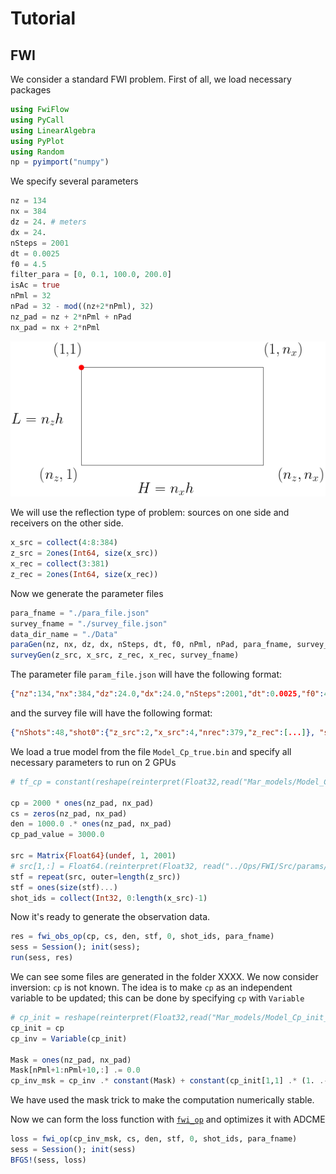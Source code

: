 # Tutorial 

## FWI
We consider a standard FWI problem. First of all, we load necessary packages
```julia
using FwiFlow
using PyCall
using LinearAlgebra
using PyPlot
using Random
np = pyimport("numpy")
```

We specify several parameters
```julia
nz = 134
nx = 384
dz = 24. # meters
dx = 24.
nSteps = 2001
dt = 0.0025
f0 = 4.5
filter_para = [0, 0.1, 100.0, 200.0]
isAc = true
nPml = 32
nPad = 32 - mod((nz+2*nPml), 32)
nz_pad = nz + 2*nPml + nPad
nx_pad = nx + 2*nPml
```

![](assets/doc_domain.png)

We will use the reflection type of problem: sources on one side and receivers on the other side. 
```julia
x_src = collect(4:8:384)
z_src = 2ones(Int64, size(x_src))
x_rec = collect(3:381)
z_rec = 2ones(Int64, size(x_rec))
```

Now we generate the parameter files 
```julia
para_fname = "./para_file.json"
survey_fname = "./survey_file.json"
data_dir_name = "./Data"
paraGen(nz, nx, dz, dx, nSteps, dt, f0, nPml, nPad, para_fname, survey_fname, data_dir_name)
surveyGen(z_src, x_src, z_rec, x_rec, survey_fname)
```
The parameter file `param_file.json` will have the following format:
```json
{"nz":134,"nx":384,"dz":24.0,"dx":24.0,"nSteps":2001,"dt":0.0025,"f0":4.5,"nPoints_pml":32,"nPad":26,"survey_fname":"./survey_file.json","data_dir_name":"./Data"}
```
and the survey file will have the following format:
```json
{"nShots":48,"shot0":{"z_src":2,"x_src":4,"nrec":379,"z_rec":[...]}, "shot1":{"z_src":2,"x_src":12,"nrec":379,"z_rec":[...]}, "shot2":...}
```

We load a true model from the file `Model_Cp_true.bin` and specify all necessary parameters to run on 2 GPUs
```julia
# tf_cp = constant(reshape(reinterpret(Float32,read("Mar_models/Model_Cp_true.bin")),(nz_pad, nx_pad)), dtype=Float64)

cp = 2000 * ones(nz_pad, nx_pad)
cs = zeros(nz_pad, nx_pad)
den = 1000.0 .* ones(nz_pad, nx_pad)
cp_pad_value = 3000.0

src = Matrix{Float64}(undef, 1, 2001)
# src[1,:] = Float64.(reinterpret(Float32, read("../Ops/FWI/Src/params/Mar_source_2001.bin")))
stf = repeat(src, outer=length(z_src))
stf = ones(size(stf)...)
shot_ids = collect(Int32, 0:length(x_src)-1)
```

Now it's ready to generate the observation data. 
```julia
res = fwi_obs_op(cp, cs, den, stf, 0, shot_ids, para_fname)
sess = Session(); init(sess);
run(sess, res)
```

We can see some files are generated in the folder XXXX. We now consider inversion: `cp` is not known. The idea is to make `cp` as an independent variable to be updated; this can be done by specifying `cp` with `Variable`
```julia
# cp_init = reshape(reinterpret(Float32,read("Mar_models/Model_Cp_init_1D.bin")),(nz_pad, nx_pad))
cp_init = cp
cp_inv = Variable(cp_init)

Mask = ones(nz_pad, nx_pad)
Mask[nPml+1:nPml+10,:] .= 0.0
cp_inv_msk = cp_inv .* constant(Mask) + constant(cp_init[1,1] .* (1. .- Mask))
```
We have used the mask trick to make the computation numerically stable. 

Now we can form the loss function with [`fwi_op`](@ref) and optimizes it with ADCME
```julia
loss = fwi_op(cp_inv_msk, cs, den, stf, 0, shot_ids, para_fname)
sess = Session(); init(sess)
BFGS!(sess, loss)
```
